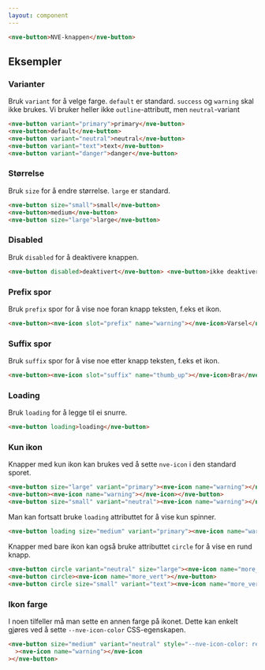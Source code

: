 ```yaml
---
layout: component
---
```


<CodeExamplePreview>

```html
<nve-button>NVE-knappen</nve-button>
```

</CodeExamplePreview>

## Eksempler

### Varianter

Bruk `variant` for å velge farge. `default` er standard.
`success` og `warning` skal ikke brukes. Vi bruker heller ikke `outline`-attributt, men `neutral`-variant

<CodeExamplePreview>

```html
<nve-button variant="primary">primary</nve-button>
<nve-button>default</nve-button>
<nve-button variant="neutral">neutral</nve-button>
<nve-button variant="text">text</nve-button>
<nve-button variant="danger">danger</nve-button>
```

</CodeExamplePreview>

### Størrelse

Bruk `size` for å endre størrelse. `large` er standard.

<CodeExamplePreview>

```html
<nve-button size="small">small</nve-button>
<nve-button>medium</nve-button>
<nve-button size="large">large</nve-button>
```

</CodeExamplePreview>

### Disabled

Bruk `disabled` for å deaktivere knappen.

<CodeExamplePreview>

```html
<nve-button disabled>deaktivert</nve-button> <nve-button>ikke deaktivert</nve-button>
```

</CodeExamplePreview>

### Prefix spor

Bruk `prefix` spor for å vise noe foran knapp teksten, f.eks et ikon.

<CodeExamplePreview>

```html
<nve-button><nve-icon slot="prefix" name="warning"></nve-icon>Varsel</nve-button>
```

</CodeExamplePreview>

### Suffix spor

Bruk `suffix` spor for å vise noe etter knapp teksten, f.eks et ikon.

<CodeExamplePreview>

```html
<nve-button><nve-icon slot="suffix" name="thumb_up"></nve-icon>Bra</nve-button>
```

</CodeExamplePreview>

### Loading

Bruk `loading` for å legge til ei snurre.

<CodeExamplePreview>

```html
<nve-button loading>loading</nve-button>
```

</CodeExamplePreview>

### Kun ikon

Knapper med kun ikon kan brukes ved å sette `nve-icon` i den standard sporet.

<CodeExamplePreview>

```html
<nve-button size="large" variant="primary"><nve-icon name="warning"></nve-icon></nve-button>
<nve-button><nve-icon name="warning"></nve-icon></nve-button>
<nve-button size="small" variant="neutral"><nve-icon name="warning"></nve-icon></nve-button>
```

</CodeExamplePreview>

Man kan fortsatt bruke `loading` attributtet for å vise kun spinner.

<CodeExamplePreview>

```html
<nve-button loading size="medium" variant="primary"><nve-icon name="warning"></nve-icon></nve-button>
```

</CodeExamplePreview>

Knapper med bare ikon kan også bruke attributtet `circle` for å vise en rund knapp.

<CodeExamplePreview>

```html
<nve-button circle variant="neutral" size="large"><nve-icon name="more_vert"></nve-button>
<nve-button circle><nve-icon name="more_vert"></nve-button>
<nve-button circle size="small" variant="text"><nve-icon name="more_vert"></nve-icon></nve-button>
```

</CodeExamplePreview>

### Ikon farge

I noen tilfeller må man sette en annen farge på ikonet. Dette kan enkelt gjøres ved å sette `--nve-icon-color` CSS-egenskapen.

<CodeExamplePreview>

```html
<nve-button size="medium" variant="neutral" style="--nve-icon-color: red"
  ><nve-icon name="warning"></nve-icon
></nve-button>
```

</CodeExamplePreview>
